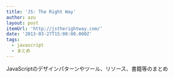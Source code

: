 ```yaml
---
title: 'JS: The Right Way'
author: azu
layout: post
itemUrl: 'http://jstherightway.com/'
date: '2013-03-27T15:00:00.000Z'
tags:
  - javascript
  - まとめ
---
```

JavaScriptのデザインパターンやツール、リソース、書籍等のまとめ
